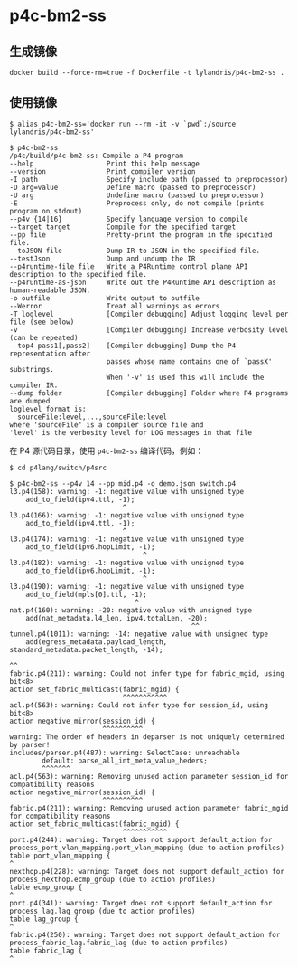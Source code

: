 # p4c-bm2-ss

## 生成镜像

    docker build --force-rm=true -f Dockerfile -t lylandris/p4c-bm2-ss .

## 使用镜像

    $ alias p4c-bm2-ss='docker run --rm -it -v `pwd`:/source lylandris/p4c-bm2-ss'

    $ p4c-bm2-ss
    /p4c/build/p4c-bm2-ss: Compile a P4 program
    --help                  Print this help message
    --version               Print compiler version
    -I path                 Specify include path (passed to preprocessor)
    -D arg=value            Define macro (passed to preprocessor)
    -U arg                  Undefine macro (passed to preprocessor)
    -E                      Preprocess only, do not compile (prints program on stdout)
    --p4v {14|16}           Specify language version to compile
    --target target         Compile for the specified target
    --pp file               Pretty-print the program in the specified file.
    --toJSON file           Dump IR to JSON in the specified file.
    --testJson              Dump and undump the IR
    --p4runtime-file file   Write a P4Runtime control plane API description to the specified file.
    --p4runtime-as-json     Write out the P4Runtime API description as human-readable JSON.
    -o outfile              Write output to outfile
    --Werror                Treat all warnings as errors
    -T loglevel             [Compiler debugging] Adjust logging level per file (see below)
    -v                      [Compiler debugging] Increase verbosity level (can be repeated)
    --top4 pass1[,pass2]    [Compiler debugging] Dump the P4 representation after
                            passes whose name contains one of `passX' substrings.
                            When '-v' is used this will include the compiler IR.
    --dump folder           [Compiler debugging] Folder where P4 programs are dumped
    loglevel format is:
      sourceFile:level,...,sourceFile:level
    where 'sourceFile' is a compiler source file and
    'level' is the verbosity level for LOG messages in that file


在 P4 源代码目录，使用 `p4c-bm2-ss` 编译代码，例如：

    $ cd p4lang/switch/p4src

    $ p4c-bm2-ss --p4v 14 --pp mid.p4 -o demo.json switch.p4
    l3.p4(158): warning: -1: negative value with unsigned type
        add_to_field(ipv4.ttl, -1);
                                ^
    l3.p4(166): warning: -1: negative value with unsigned type
        add_to_field(ipv4.ttl, -1);
                                ^
    l3.p4(174): warning: -1: negative value with unsigned type
        add_to_field(ipv6.hopLimit, -1);
                                     ^
    l3.p4(182): warning: -1: negative value with unsigned type
        add_to_field(ipv6.hopLimit, -1);
                                     ^
    l3.p4(190): warning: -1: negative value with unsigned type
        add_to_field(mpls[0].ttl, -1);
                                   ^
    nat.p4(160): warning: -20: negative value with unsigned type
        add(nat_metadata.l4_len, ipv4.totalLen, -20);
                                                 ^^
    tunnel.p4(1011): warning: -14: negative value with unsigned type
        add(egress_metadata.payload_length, standard_metadata.packet_length, -14);
                                                                              ^^
    fabric.p4(211): warning: Could not infer type for fabric_mgid, using bit<8>
    action set_fabric_multicast(fabric_mgid) {
                                ^^^^^^^^^^^
    acl.p4(563): warning: Could not infer type for session_id, using bit<8>
    action negative_mirror(session_id) {
                           ^^^^^^^^^^
    warning: The order of headers in deparser is not uniquely determined by parser!
    includes/parser.p4(487): warning: SelectCase: unreachable
            default: parse_all_int_meta_value_heders;
            ^^^^^^^
    acl.p4(563): warning: Removing unused action parameter session_id for compatibility reasons
    action negative_mirror(session_id) {
                           ^^^^^^^^^^
    fabric.p4(211): warning: Removing unused action parameter fabric_mgid for compatibility reasons
    action set_fabric_multicast(fabric_mgid) {
                                ^^^^^^^^^^^
    port.p4(244): warning: Target does not support default_action for process_port_vlan_mapping.port_vlan_mapping (due to action profiles)
    table port_vlan_mapping {
    ^
    nexthop.p4(228): warning: Target does not support default_action for process_nexthop.ecmp_group (due to action profiles)
    table ecmp_group {
    ^
    port.p4(341): warning: Target does not support default_action for process_lag.lag_group (due to action profiles)
    table lag_group {
    ^
    fabric.p4(250): warning: Target does not support default_action for process_fabric_lag.fabric_lag (due to action profiles)
    table fabric_lag {
    ^

